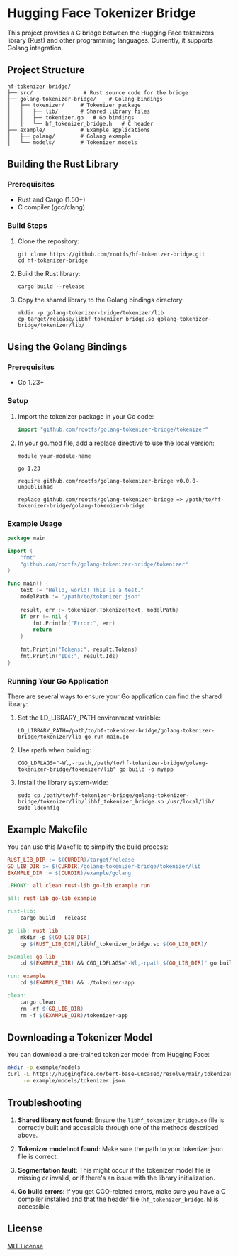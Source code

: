 # Hugging Face Tokenizer Bridge

This project provides a C bridge between the Hugging Face tokenizers library (Rust) and other programming languages. Currently, it supports Golang integration.

## Project Structure

```
hf-tokenizer-bridge/
├── src/                # Rust source code for the bridge
├── golang-tokenizer-bridge/    # Golang bindings
│   ├── tokenizer/     # Tokenizer package
│   │   ├── lib/       # Shared library files
│   │   ├── tokenizer.go   # Go bindings
│   │   └── hf_tokenizer_bridge.h   # C header
├── example/           # Example applications
│   ├── golang/        # Golang example
│   └── models/        # Tokenizer models
```

## Building the Rust Library

### Prerequisites

- Rust and Cargo (1.50+)
- C compiler (gcc/clang)

### Build Steps

1. Clone the repository:
   ```
   git clone https://github.com/rootfs/hf-tokenizer-bridge.git
   cd hf-tokenizer-bridge
   ```

2. Build the Rust library:
   ```
   cargo build --release
   ```

3. Copy the shared library to the Golang bindings directory:
   ```
   mkdir -p golang-tokenizer-bridge/tokenizer/lib
   cp target/release/libhf_tokenizer_bridge.so golang-tokenizer-bridge/tokenizer/lib/
   ```

## Using the Golang Bindings

### Prerequisites

- Go 1.23+

### Setup

1. Import the tokenizer package in your Go code:
   ```go
   import "github.com/rootfs/golang-tokenizer-bridge/tokenizer"
   ```

2. In your go.mod file, add a replace directive to use the local version:
   ```
   module your-module-name

   go 1.23

   require github.com/rootfs/golang-tokenizer-bridge v0.0.0-unpublished

   replace github.com/rootfs/golang-tokenizer-bridge => /path/to/hf-tokenizer-bridge/golang-tokenizer-bridge
   ```

### Example Usage

```go
package main

import (
    "fmt"
    "github.com/rootfs/golang-tokenizer-bridge/tokenizer"
)

func main() {
    text := "Hello, world! This is a test."
    modelPath := "/path/to/tokenizer.json"
    
    result, err := tokenizer.Tokenize(text, modelPath)
    if err != nil {
        fmt.Println("Error:", err)
        return
    }
    
    fmt.Println("Tokens:", result.Tokens)
    fmt.Println("IDs:", result.Ids)
}
```

### Running Your Go Application

There are several ways to ensure your Go application can find the shared library:

1. Set the LD_LIBRARY_PATH environment variable:
   ```
   LD_LIBRARY_PATH=/path/to/hf-tokenizer-bridge/golang-tokenizer-bridge/tokenizer/lib go run main.go
   ```

2. Use rpath when building:
   ```
   CGO_LDFLAGS="-Wl,-rpath,/path/to/hf-tokenizer-bridge/golang-tokenizer-bridge/tokenizer/lib" go build -o myapp
   ```

3. Install the library system-wide:
   ```
   sudo cp /path/to/hf-tokenizer-bridge/golang-tokenizer-bridge/tokenizer/lib/libhf_tokenizer_bridge.so /usr/local/lib/
   sudo ldconfig
   ```

## Example Makefile

You can use this Makefile to simplify the build process:

```makefile
RUST_LIB_DIR := $(CURDIR)/target/release
GO_LIB_DIR := $(CURDIR)/golang-tokenizer-bridge/tokenizer/lib
EXAMPLE_DIR := $(CURDIR)/example/golang

.PHONY: all clean rust-lib go-lib example run

all: rust-lib go-lib example

rust-lib:
	cargo build --release

go-lib: rust-lib
	mkdir -p $(GO_LIB_DIR)
	cp $(RUST_LIB_DIR)/libhf_tokenizer_bridge.so $(GO_LIB_DIR)/

example: go-lib
	cd $(EXAMPLE_DIR) && CGO_LDFLAGS="-Wl,-rpath,$(GO_LIB_DIR)" go build -o tokenizer-app

run: example
	cd $(EXAMPLE_DIR) && ./tokenizer-app

clean:
	cargo clean
	rm -rf $(GO_LIB_DIR)
	rm -f $(EXAMPLE_DIR)/tokenizer-app
```

## Downloading a Tokenizer Model

You can download a pre-trained tokenizer model from Hugging Face:

```bash
mkdir -p example/models
curl -L https://huggingface.co/bert-base-uncased/resolve/main/tokenizer.json \
     -o example/models/tokenizer.json
```

## Troubleshooting

1. **Shared library not found**: Ensure the `libhf_tokenizer_bridge.so` file is correctly built and accessible through one of the methods described above.

2. **Tokenizer model not found**: Make sure the path to your tokenizer.json file is correct.

3. **Segmentation fault**: This might occur if the tokenizer model file is missing or invalid, or if there's an issue with the library initialization.

4. **Go build errors**: If you get CGO-related errors, make sure you have a C compiler installed and that the header file (`hf_tokenizer_bridge.h`) is accessible.

## License

[MIT License](LICENSE) 